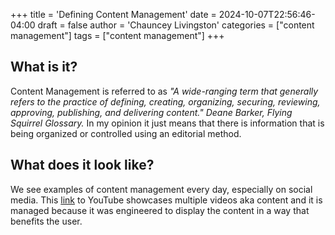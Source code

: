 +++
title = 'Defining Content Management'
date = 2024-10-07T22:56:46-04:00
draft = false
author = 'Chauncey Livingston'
categories = ["content management"]
tags = ["content management"]
+++
## What is it?
Content Management is referred to as 
*"A wide-ranging term that generally refers to the practice of defining, creating, organizing, securing, reviewing, approving, publishing, and delivering content."
Deane Barker, Flying Squirrel Glossary.* In my opinion it just means that there is information that is being organized or controlled using an editorial method.

## What does it look like?
We see examples of content management every day, especially on social media. This [link](https://www.youtube.com/) to YouTube showcases multiple videos aka content and it is managed because it was engineered to display the content in a way that benefits the user.
